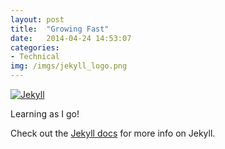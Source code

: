 ```yaml
---
layout: post
title:  "Growing Fast"
date:   2014-04-24 14:53:07
categories:
- Technical
img: /imgs/jekyll_logo.png
---
```


[![Jekyll]({{site.base}}/imgs/jekyll_logo.png)][jekyll]

Learning as I go!

Check out the [Jekyll docs][jekyll] for more info on Jekyll. 

[jekyll]:    http://jekyllrb.com
